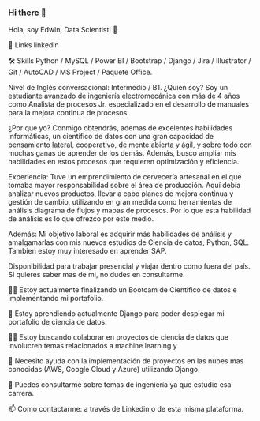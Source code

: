 ### Hi there 👋

<!--
**edwvaz/edwvaz** is a ✨ _special_ ✨ repository because its `README.md` (this file) appears on your GitHub profile.

Here are some ideas to get you started:

- 🔭 I’m currently working on ...
- 🌱 I’m currently learning ...
- 👯 I’m looking to collaborate on ...
- 🤔 I’m looking for help with ...
- 💬 Ask me about ...
- 📫 How to reach me: ...
- 😄 Pronouns: ...
- ⚡ Fun fact: ...
-->
Hola, soy Edwin, Data Scientist! 👋

🔗 Links
linkedin


🛠 Skills
Python / MySQL / Power BI / Bootstrap / Django / Jira / Illustrator / Git / AutoCAD / MS Project / Paquete Office.


Nivel de Inglés conversacional: Intermedio / B1.
¿Quien soy?
Soy un estudiante avanzado de ingeniería electromecánica con más de 4 años como Analista de procesos Jr. especializado en el desarrollo de manuales para la mejora continua de procesos.

¿Por que yo?
Conmigo obtendrás, ademas de excelentes habilidades informáticas, un cientifico de datos con una gran capacidad de pensamiento lateral, cooperativo, de mente abierta y ágil, y sobre todo con muchas ganas de aprender de los demás. Además, busco ampliar mis habilidades en estos procesos que requieren optimización y eficiencia.

Experiencia:
Tuve un emprendimiento de cervecería artesanal en el que tomaba mayor responsabilidad sobre el área de producción. Aquí debía analizar nuevos productos, llevar a cabo planes de mejora continua y gestión de cambio, utilizando en gran medida como herramientas de análisis diagrama de flujos y mapas de procesos. Por lo que esta habilidad de análisis es lo que ofrezco por este medio.

Además:
Mi objetivo laboral es adquirir más habilidades de análisis y amalgamarlas con mis nuevos estudios de Ciencia de datos, Python, SQL. Tambien estoy muy interesado en aprender SAP.

Disponibilidad para trabajar presencial y viajar dentro como fuera del país. Si quieres saber mas de mi, no dudes en consultarme.


👩‍💻 Estoy actualmente finalizando un Bootcam de Cientifico de datos e implementando mi portafolio.

🧠 Estoy aprendiendo actualmente Django para poder desplegar mi portafolio de ciencia de datos.

👯‍♀️ Estoy buscando colaborar en proyectos de ciencia de datos que involucren temas relacionados a machine learning y

🤔 Necesito ayuda con la implementación de proyectos en las nubes mas conocidas (AWS, Google Cloud y Azure) utilizando Django.

💬 Puedes consultarme sobre temas de ingeniería ya que estudio esa carrera.

📫 Como contactarme: a través de Linkedin o de esta misma plataforma.
